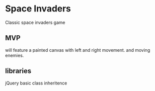 # Space Invaders
Classic space invaders game
## MVP
will feature a painted canvas with left and right movement. and moving enemies.
## libraries
jQuery
basic class inheritence
